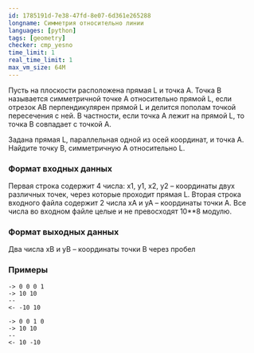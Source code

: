 ```yaml
---
id: 1785191d-7e38-47fd-8e07-6d361e265288
longname: Симметрия относительно линии
languages: [python]
tags: [geometry]
checker: cmp_yesno
time_limit: 1
real_time_limit: 1
max_vm_size: 64M
---
```



Пусть на плоскости расположена прямая L и точка A. Точка B называется симметричной точке A относительно прямой L, 
если отрезок АВ перпендикулярен прямой L и делится пополам точкой пересечения с ней. В частности, если точка А 
лежит на прямой L, то точка B совпадает с точкой А.

Задана прямая L, параллельная одной из осей координат, и точка А. Найдите точку В, симметричную А относительно L.

### Формат входных данных

Первая строка содержит 4 числа: x1, y1, x2, y2 – координаты двух различных точек, через которые проходит прямая L. 
Вторая строка входного файла содержит 2 числа xA и yA – координаты точки А. Все числа во входном файле целые
 и не превосходят 10**8 модулю.

### Формат выходных данных

Два числа xB и yB – координаты точки B через пробел

### Примеры

```
-> 0 0 0 1
-> 10 10
--
<- -10 10
```

```
-> 0 0 1 0
-> 10 10
--
<- 10 -10
```
